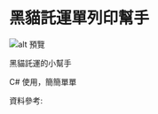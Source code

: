 # 黑貓託運單列印幫手


![alt 預覽](https://github.com/donma/BlackcatShippingOrderPrinter/blob/master/sh057.jpg?raw=true)

黑貓託運的小幫手

C# 使用，簡簡單單

資料參考:

